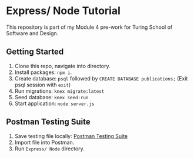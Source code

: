 # Express/ Node Tutorial
This repository is part of my Module 4 pre-work for Turing School of Software and Design.

## Getting Started
1. Clone this repo, navigate into directory.
2. Install packages: `npm i`.
3. Create database: `psql` followed by `CREATE DATABASE publications;` (Exit psql session with `exit`)
4. Run migrations: `knex migrate:latest`
5. Seed database: `knex seed:run`
6. Start application: `node server.js`

## Postman Testing Suite
1. Save testing file locally: [Postman Testing Suite](https://www.getpostman.com/collections/b6eacd62a491db3b7609)
2. Import file into Postman.
3. Run `Express/ Node` directory.
